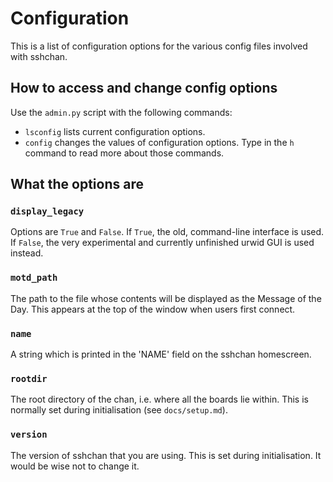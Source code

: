 Configuration
===

This is a list of configuration options for the various config files involved with sshchan.

How to access and change config options
---
Use the `admin.py` script with the following commands:
* `lsconfig` lists current configuration options.
* `config` changes the values of configuration options.
Type in the `h` command to read more about those commands.

What the options are
---
### `display_legacy`
Options are `True` and `False`. If `True`, the old, command-line interface is used. If `False`, the very experimental and currently unfinished
urwid GUI is used instead.

### `motd_path`
The path to the file whose contents will be displayed as the Message of the Day. This appears at the top of the window when users first connect.

### `name`
A string which is printed in the 'NAME' field on the sshchan homescreen.

### `rootdir`
The root directory of the chan, i.e. where all the boards lie within. This is normally set during initialisation (see `docs/setup.md`).

### `version`
The version of sshchan that you are using. This is set during initialisation. It would be wise not to change it.
